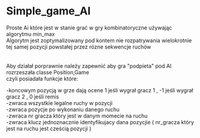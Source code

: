 # Simple_game_AI

Proste Ai które jest w stanie grać w gry kombinatoryczne używając algorytmu min_max <br>
Algorytm jest zoptymalizowany pod kontem nie rozpatrywania wielokrotnie tej samej pozycji powstałej przez rózne sekwencje ruchów<br>
<br>
<br>
Aby działał porprawnie należy zapewnić aby gra "podpieta" pod AI rozrzeszała classe Position,Game <br>
czyli posiadała funkcje które:<br>

-koncowym pozycją w grze dają ocene 1 jeśli wygrał gracz 1 , -1 jeśli wygrał gracz 2 , 0 jeśli remis <br>
-zwraca wszystkie legalne ruchy w pozycji <br>
-zwraca pozycje po wykonaniu danego ruchu <br>
-zwraca nr gracza który jest w danym momecie na ruchu <br>
-zwraca klucz jednoznacznie identyfikujacy dana pozycjie ( nr_gracza który jest na ruchu jest cześcią pozycji )<br>

